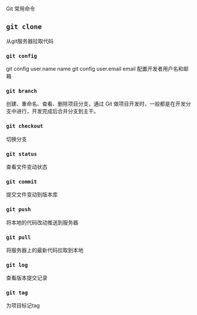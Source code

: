 Git 常用命令

## `git clone`

从git服务器拉取代码

### `git config`

git config user.name name
git config user.email email
配置开发者用户名和邮箱

### `git branch`

创建、重命名、查看、删除项目分支，通过 Git 做项目开发时，一般都是在开发分支中进行，开发完成后合并分支到主干。

### `git checkout`

切换分支

### `git status`

查看文件变动状态

### `git commit`

提交文件变动到版本库

### `git push`

将本地的代码改动推送到服务器

### `git pull`

将服务器上的最新代码拉取到本地

### `git log`

查看版本提交记录

### `git tag`

为项目标记tag
